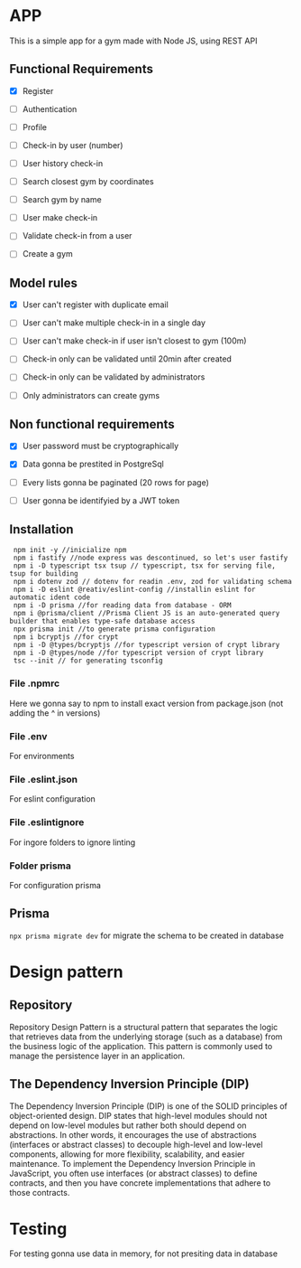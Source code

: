 # APP

This is a simple app for a gym made with Node JS, using REST API 

## Functional Requirements 

- [x] Register
- [ ] Authentication
- [ ] Profile
- [ ] Check-in by user (number)
- [ ] User history check-in 
- [ ] Search closest gym by coordinates
- [ ] Search gym by name
- [ ] User make check-in
- [ ] Validate check-in from a user
- [ ] Create a gym 


## Model rules

- [x] User can't register with duplicate email
- [ ] User can't make multiple check-in in a single day
- [ ] User can't make check-in if user isn't closest to gym (100m)
- [ ] Check-in only can be validated until 20min after created
- [ ] Check-in only can be validated by administrators
- [ ] Only administrators can create gyms


## Non functional requirements

- [x] User password must be cryptographically
- [x] Data gonna be prestited in PostgreSql
- [ ] Every lists gonna be paginated (20 rows for page)
- [ ] User gonna be identifyied by a JWT token


## Installation 
```
 npm init -y //inicialize npm
 npm i fastify //node express was descontinued, so let's user fastify
 npm i -D typescript tsx tsup // typescript, tsx for serving file, tsup for building
 npm i dotenv zod // dotenv for readin .env, zod for validating schema 
 npm i -D eslint @reativ/eslint-config //installin eslint for automatic ident code 
 npm i -D prisma //for reading data from database - ORM
 npm i @prisma/client //Prisma Client JS is an auto-generated query builder that enables type-safe database access
 npx prisma init //to generate prisma configuration
 npm i bcryptjs //for crypt 
 npm i -D @types/bcryptjs //for typescript version of crypt library
 npm i -D @types/node //for typescript version of crypt library
 tsc --init // for generating tsconfig 
 ```

### File .npmrc
Here we gonna say to npm to install exact version from package.json (not adding the ^ in versions)

### File .env
For environments 

### File .eslint.json
For eslint configuration

### File .eslintignore 
For ingore folders to ignore linting

### Folder prisma 
For configuration prisma 

## Prisma

``` npx prisma migrate dev ``` for migrate the schema to be created in database

# Design pattern

## Repository 

Repository Design Pattern is a structural pattern that separates the logic that retrieves data from the underlying storage (such as a database) from the business logic of the application. This pattern is commonly used to manage the persistence layer in an application.


## The Dependency Inversion Principle (DIP) 

The Dependency Inversion Principle (DIP) is one of the SOLID principles of object-oriented design. DIP states that high-level modules should not depend on low-level modules but rather both should depend on abstractions. In other words, it encourages the use of abstractions (interfaces or abstract classes) to decouple high-level and low-level components, allowing for more flexibility, scalability, and easier maintenance.
To implement the Dependency Inversion Principle in JavaScript, you often use interfaces (or abstract classes) to define contracts, and then you have concrete implementations that adhere to those contracts.


# Testing

For testing gonna use data in memory, for not presiting data in database


